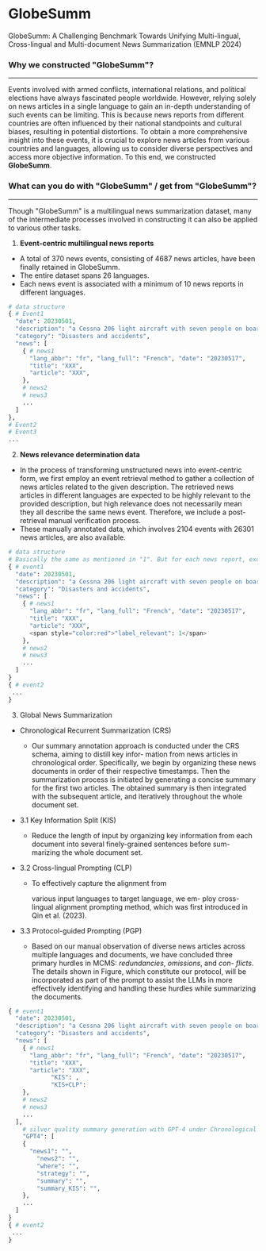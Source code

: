 # GlobeSumm

GlobeSumm: A Challenging Benchmark Towards Unifying Multi-lingual, Cross-lingual and Multi-document News Summarization (EMNLP 2024)



### Why we constructed "GlobeSumm"?

---

Events involved with armed conflicts, international relations, and political elections have always fascinated people worldwide. However, relying solely on news articles in a single language to gain an in-depth understanding of such events can be limiting. This is because news reports from different countries are often influenced by their national standpoints and cultural biases, resulting in potential distortions. To obtain a more comprehensive insight into these events, it is crucial to explore news articles from various countries and languages, allowing us to consider diverse perspectives and access more objective information. To this end, we constructed **GlobeSumm**.



### What can you do with "GlobeSumm" / get from "GlobeSumm"?

---

Though "GlobeSumm" is a multilingual news summarization dataset, many of the intermediate processes involved in constructing it can also be applied to various other tasks.

1. **Event-centric multilingual news reports**

- A total of 370 news events, consisting of 4687 news articles, have been finally retained in GlobeSumm.
- The entire dataset spans 26 languages.
- Each news event is associated with a minimum of 10 news reports in different languages.

```python
# data structure
{ # Event1
  "date": 20230501,
  "description": "a Cessna 206 light aircraft with seven people on board crashed in the jungle in the Caquetá Department of Colombia.",
  "category": "Disasters and accidents",
  "news": [
    { # news1
      "lang_abbr": "fr", "lang_full": "French", "date": "20230517",
      "title": "XXX",
      "article": "XXX",
    },
    # news2
    # news3
    ...
  ]
},
# Event2
# Event3
...
```



2. **News relevance determination data**

- In the process of transforming unstructured news into event-centric form, we first employ an event retrieval method to gather a collection of news articles related to the given description. The retrieved news articles in different languages are expected to be highly relevant to the provided description, but high relevance does not necessarily mean they all describe the same news event. Therefore, we include a post-retrieval manual verification process.
- These manually annotated data, which involves 2104 events with 26301 news articles, are also available. 

```python
# data structure
# Basically the same as mentioned in "1". But for each news report, except that there is one more key "label_relevant", which equals 1 if the news report is relevant to the given "description", 0 otherwise.
{ # event1
  "date": 20230501,
  "description": "a Cessna 206 light aircraft with seven people on board crashed in the jungle in the Caquetá Department of Colombia.",
  "category": "Disasters and accidents",
  "news": [
    { # news1
      "lang_abbr": "fr", "lang_full": "French", "date": "20230517",
      "title": "XXX",
      "article": "XXX",
      <span style="color:red">"label_relevant": 1</span>
    },
    # news2
    # news3
    ...
  ]
}
{ # event2
 ...
}
```



3. Global News Summarization

- Chronological Recurrent Summarization (CRS)

  - Our summary annotation approach is conducted under the CRS schema, aiming to distill key infor- mation from news articles in chronological order. Specifically, we begin by organizing these news documents in order of their respective timestamps. Then the summarization process is initiated by generating a concise summary for the first two articles. The obtained summary is then integrated with the subsequent article, and iteratively throughout the whole document set.

- 3.1 Key Information Split (KIS)

  - Reduce the length of input by organizing key information from each document into several finely-grained sentences before sum- marizing the whole document set.

- 3.2 Cross-lingual Prompting (CLP)

  - To effectively capture the alignment from

    various input languages to target language, we em- ploy cross-lingual alignment prompting method, which was first introduced in Qin et al. (2023).

- 3.3 Protocol-guided Prompting (PGP)

  - Based on our manual observation of diverse news articles across multiple languages and documents, we have concluded three primary hurdles in MCMS: *redundancies*, *omissions*, and *con- flicts*. The details shown in Figure, which constitute our protocol, will be incorporated as part of the prompt to assist the LLMs in more effectively identifying and handling these hurdles while summarizing the documents.



```python
{ # event1
  "date": 20230501,
  "description": "a Cessna 206 light aircraft with seven people on board crashed in the jungle in the Caquetá Department of Colombia.",
  "category": "Disasters and accidents",
  "news": [
    { # news1
      "lang_abbr": "fr", "lang_full": "French", "date": "20230517",
      "title": "XXX",
      "article": "XXX",
 			"KIS": ,
 			"KIS+CLP": 
    },
    # news2
    # news3
    ...
  ],
	# silver quality summary generation with GPT-4 under Chronological Recurrent Summarization schema
	"GPT4": [
    {	
      "news1": "",
    	"news2": "",
    	"where": "",
    	"strategy": "",
    	"summary": "",
    	"summary_KIS": "",
    },
    ...
  ]
}
{ # event2
 ...
}
```

